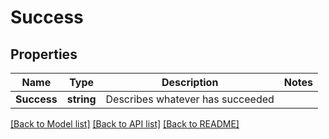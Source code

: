 # Success

## Properties

Name | Type | Description | Notes
------------ | ------------- | ------------- | -------------
**Success** | **string** | Describes whatever has succeeded | 

[[Back to Model list]](../README.md#documentation-for-models) [[Back to API list]](../README.md#documentation-for-api-endpoints) [[Back to README]](../README.md)


